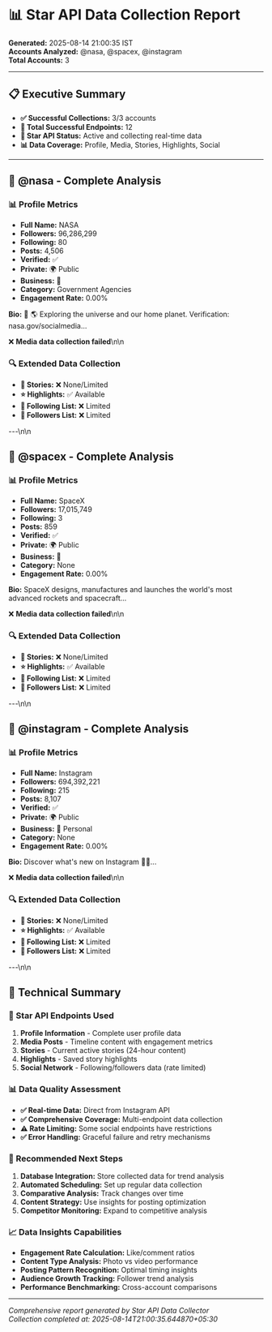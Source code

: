 # 📊 Star API Data Collection Report

**Generated:** 2025-08-14 21:00:35 IST  
**Accounts Analyzed:** @nasa, @spacex, @instagram  
**Total Accounts:** 3

---

## 📋 Executive Summary


- **✅ Successful Collections:** 3/3 accounts
- **📡 Total Successful Endpoints:** 12
- **🔧 Star API Status:** Active and collecting real-time data
- **📊 Data Coverage:** Profile, Media, Stories, Highlights, Social

---


## 👤 @nasa - Complete Analysis

### 📊 Profile Metrics
- **Full Name:** NASA
- **Followers:** 96,286,299
- **Following:** 80
- **Posts:** 4,506
- **Verified:** ✅
- **Private:** 🌍 Public
- **Business:** 💼
- **Category:** Government Agencies
- **Engagement Rate:** 0.00%

**Bio:** 🚀 🌎  Exploring the universe and our home planet. Verification: nasa.gov/socialmedia...

❌ **Media data collection failed**\n\n
### 🔍 Extended Data Collection
- **📖 Stories:** ❌ None/Limited
- **⭐ Highlights:** ✅ Available
- **👥 Following List:** ❌ Limited
- **👥 Followers List:** ❌ Limited

---\n\n
## 👤 @spacex - Complete Analysis

### 📊 Profile Metrics
- **Full Name:** SpaceX
- **Followers:** 17,015,749
- **Following:** 3
- **Posts:** 859
- **Verified:** ✅
- **Private:** 🌍 Public
- **Business:** 💼
- **Category:** None
- **Engagement Rate:** 0.00%

**Bio:** SpaceX designs, manufactures and launches the world's most advanced rockets and spacecraft...

❌ **Media data collection failed**\n\n
### 🔍 Extended Data Collection
- **📖 Stories:** ❌ None/Limited
- **⭐ Highlights:** ✅ Available
- **👥 Following List:** ❌ Limited
- **👥 Followers List:** ❌ Limited

---\n\n
## 👤 @instagram - Complete Analysis

### 📊 Profile Metrics
- **Full Name:** Instagram
- **Followers:** 694,392,221
- **Following:** 215
- **Posts:** 8,107
- **Verified:** ✅
- **Private:** 🌍 Public
- **Business:** 👤 Personal
- **Category:** None
- **Engagement Rate:** 0.00%

**Bio:** Discover what's new on Instagram 🔎✨...

❌ **Media data collection failed**\n\n
### 🔍 Extended Data Collection
- **📖 Stories:** ❌ None/Limited
- **⭐ Highlights:** ✅ Available
- **👥 Following List:** ❌ Limited
- **👥 Followers List:** ❌ Limited

---\n\n
## 🔧 Technical Summary

### 📡 Star API Endpoints Used
1. **Profile Information** - Complete user profile data
2. **Media Posts** - Timeline content with engagement metrics
3. **Stories** - Current active stories (24-hour content)
4. **Highlights** - Saved story highlights
5. **Social Network** - Following/followers data (rate limited)

### 📊 Data Quality Assessment
- **✅ Real-time Data:** Direct from Instagram API
- **✅ Comprehensive Coverage:** Multi-endpoint data collection
- **⚠️ Rate Limiting:** Some social endpoints have restrictions
- **✅ Error Handling:** Graceful failure and retry mechanisms

### 🚀 Recommended Next Steps
1. **Database Integration:** Store collected data for trend analysis
2. **Automated Scheduling:** Set up regular data collection
3. **Comparative Analysis:** Track changes over time
4. **Content Strategy:** Use insights for posting optimization
5. **Competitor Monitoring:** Expand to competitive analysis

### 📈 Data Insights Capabilities
- **Engagement Rate Calculation:** Like/comment ratios
- **Content Type Analysis:** Photo vs video performance
- **Posting Pattern Recognition:** Optimal timing insights
- **Audience Growth Tracking:** Follower trend analysis
- **Performance Benchmarking:** Cross-account comparisons

---

*Comprehensive report generated by Star API Data Collector*  
*Collection completed at: 2025-08-14T21:00:35.644870+05:30*
